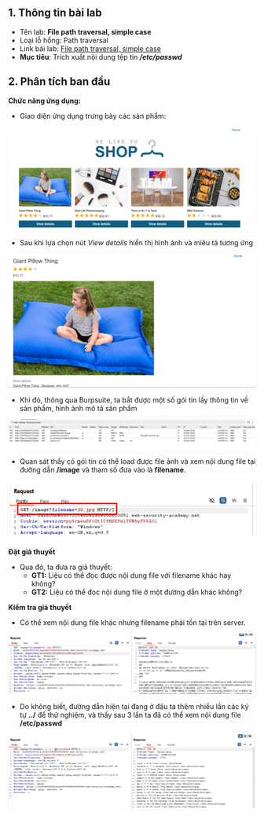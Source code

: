 ## 1. Thông tin bài lab
- Tên lab: **File path traversal, simple case**
- Loại lỗ hổng: Path traversal 
- Link bài lab: [File path traversal, simple case](https://portswigger.net/web-security/file-path-traversal/lab-simple)
- **Mục tiêu**: Trích xuất nội dung tệp tin _**/etc/passwd**_
## 2. Phân tích ban đầu
**Chức năng ứng dụng:** 
- Giao diện ứng dụng trưng bày các sản phẩm:

![img1](./img/background_app.png)

- Sau khi lựa chọn nút _View details_ hiển thị hình ảnh và miêu tả tương ứng

![img2](./img/func_app.png)

- Khi đó, thông qua Burpsuite, ta bắt được một số gói tin lấy thông tin về sản phẩm, hình ảnh mô tả sản phẩm

![img3](./img/http_request.png)

- Quan sát thấy có gói tin có thể load được file ảnh và xem nội dung file tại đường dẫn **/image** và tham số đưa vào là **filename**.

![img4](./img/parameter.png)

**Đặt giả thuyết**
- Qua đó, ta đưa ra giả thuyết:
  - **GT1:** Liệu có thể đọc được nội dung file với filename khác hay không?
  - **GT2:** Liệu có thể đọc nội dung file ở một đường dẫn khác không?

**Kiểm tra giả thuyết**
- Có thể xem nội dung file khác nhưng filename phải tồn tại trên server.

![img5](./img/lab1/img1.png)

- Do không biết, đường dẫn hiện tại đang ở đâu ta thêm nhiều lần các ký tự **../** để thử nghiệm, và thấy sau 3 lần ta đã có thể xem nội dung file **/etc/passwd**

![img6](./img/lab1/img2.png)



